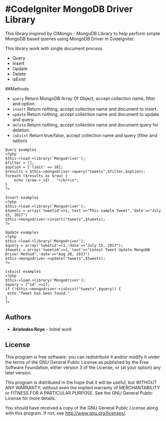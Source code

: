 #CodeIgniter MongoDB Driver Library
========

This library inspired by CIMongo - MongoDB Library to help perform simple MongoDB based queries using MongoDB Driver in CodeIgniter.

This library work with single document process
* Query
* Insert
* Update
* Delete
* isExist

##Methods
* `query` Return MongoDB Array Of Object, accept collection name, filter and option.
* `insert` Return nothing, accept collection name and document to insert.
* `update` Return nothing, accept collection name and document to update and query.
* `delete` Return nothing, accept collection name and document query for deletion.
* `isExist` Return true/false, accept collection name and query (filter and option)

```
Query examples
<?php
$this->load->library('Mongodriver');
$filter = [];
$option = ['limit' => 10];
$results = $this->mongodriver->query("tweets",$filter,$option);
foreach ($results as $row) {
	echo ($row->_id) . "</br>\n";
}
?>
```

```
Insert examples
<?php
$this->load->library('Mongodriver');
$tweets = array('tweetid'=>1,'text'=>"This sample Tweet",'date'=>"July 15, 2017")
$this->mongodriver->insert("tweets",$tweets);
?>
```

```
Update examples
<?php
$this->load->library('Mongodriver');
$query = array('tweetid'=>1,'date'=>"July 15, 2017");
$tweets = array('tweetid'=>1,'text'=>"Latest Tweet Update MongoDB Driver Method",'date'=>"Aug 20, 2017")
$this->mongodriver->update("tweets",$tweets);
?>
```

```
isExist examples
<?php
$this->load->library('Mongodriver');
$query = ["id" =>1];
if (!$this->mongodriver->isExist("tweets",$query)) {
 echo "Tweet has been found."
}
?>
```

## Authors

* **Aristedes Royo** - *Initial work* 

## License

This program is free software: you can redistribute it and/or modify
it under the terms of the GNU General Public License as published by
the Free Software Foundation, either version 3 of the License, or
(at your option) any later version.

This program is distributed in the hope that it will be useful,
but WITHOUT ANY WARRANTY; without even the implied warranty of
MERCHANTABILITY or FITNESS FOR A PARTICULAR PURPOSE.  See the
GNU General Public License for more details.

You should have received a copy of the GNU General Public License
along with this program.  If not, see <http://www.gnu.org/licenses/>.
